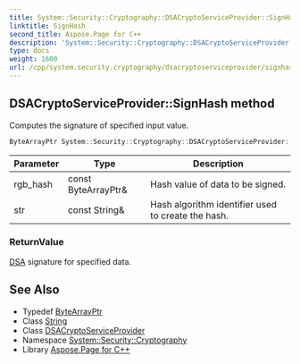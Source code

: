 ```yaml
---
title: System::Security::Cryptography::DSACryptoServiceProvider::SignHash method
linktitle: SignHash
second_title: Aspose.Page for C++
description: 'System::Security::Cryptography::DSACryptoServiceProvider::SignHash method. Computes the signature of specified input value in C++.'
type: docs
weight: 1600
url: /cpp/system.security.cryptography/dsacryptoserviceprovider/signhash/
---
```

## DSACryptoServiceProvider::SignHash method


Computes the signature of specified input value.

```cpp
ByteArrayPtr System::Security::Cryptography::DSACryptoServiceProvider::SignHash(const ByteArrayPtr &rgb_hash, const String &str)
```


| Parameter | Type | Description |
| --- | --- | --- |
| rgb_hash | const ByteArrayPtr\& | Hash value of data to be signed. |
| str | const String\& | Hash algorithm identifier used to create the hash. |

### ReturnValue

[DSA](../../dsa/) signature for specified data.

## See Also

* Typedef [ByteArrayPtr](../../../system/bytearrayptr/)
* Class [String](../../../system/string/)
* Class [DSACryptoServiceProvider](../)
* Namespace [System::Security::Cryptography](../../)
* Library [Aspose.Page for C++](../../../)

